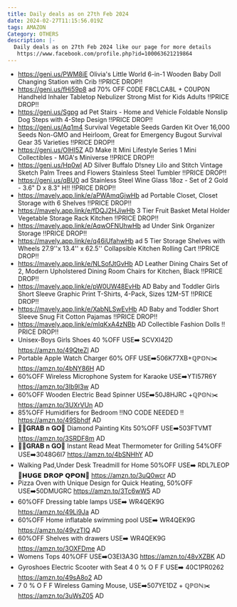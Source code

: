 ```yaml
---
title: Daily deals as on 27th Feb 2024
date: 2024-02-27T11:15:56.019Z
tags: AMAZON
Category: OTHERS
description: |-
  Daily deals as on 27th Feb 2024 like our page for more details
   https://www.facebook.com/profile.php?id=100063621219864
---
```

* https://geni.us/PWM8iE
  Olivia's Little World 6-in-1 Wooden Baby Doll Changing Station with Crib
  ‼PRICE DROP‼
* https://geni.us/fHi59p8   ad
  70% OFF 
  C0DE F8CLCA8L + C0UP0N
  Handheld Inhaler Tabletop Nebulizer Strong Mist for Kids Adults
  ‼PRICE DROP‼
* https://geni.us/Sgpg   ad
  Pet Stairs - Home and Vehicle Foldable Nonslip Dog Steps with 4-Step Design
  ‼PRICE DROP‼
* https://geni.us/Aq1m4
  Survival Vegetable Seeds Garden Kit Over 16,000 Seeds Non-GMO and Heirloom, Great for Emergency Bugout Survival Gear 35 Varieties
  ‼PRICE DROP‼
* https://geni.us/OlHI5Z  AD
  Make It Mini Lifestyle Series 1 Mini Collectibles - MGA's Miniverse
  ‼PRICE DROP‼
* https://geni.us/Hp0wl   AD
  Silver Buffalo D!sney Lilo and Stitch Vintage Sketch Palm Trees and Flowers Stainless Steel Tumbler 
  ‼PRICE DROP‼
* https://geni.us/qBU0   ad
  Stainless Steel Wine Glass 18oz - Set of 2 Gold - 3.6" D x 8.3" H!!
  ‼PRICE DROP‼
* https://mavely.app.link/e/aPWAmqGjwHb   ad
  Portable Closet, Closet Storage with 6 Shelves
  ‼PRICE DROP‼
* https://mavely.app.link/e/fDQJ2HJiwHb
  3 Tier Fruit Basket Metal Holder Vegetable Storage Rack Kitchen
  ‼PRICE DROP‼
* https://mavely.app.link/e/AqwOFNUhwHb   ad
  Under Sink Organizer Storage
  ‼PRICE DROP‼
* https://mavely.app.link/e/q46iUfahwHb   ad
  5 Tier Storage Shelves with Wheels 27.9''x 13.4'' x 62.5'' Collapsible Kitchen Rolling Cart
  ‼PRICE DROP‼
* https://mavely.app.link/e/NLSofJtGvHb   AD
  Leather Dining Chairs Set of 2, Modern Upholstered Dining Room Chairs for Kitchen, Black
  ‼PRICE DROP‼
* https://mavely.app.link/e/pW0UW48EvHb   AD
  Baby and Toddler Girls Short Sleeve Graphic Print T-Shirts, 4-Pack, Sizes 12M-5T
  ‼PRICE DROP‼
* https://mavely.app.link/e/XabNLSwEvHb   AD
  Baby and Toddler Short Sleeve Snug Fit Cotton Pajamas
  ‼PRICE DROP‼
* https://mavely.app.link/e/mlqKxA4zNBb  AD
  Collectible Fashion Dolls
  ‼PRICE DROP‼
* Unisex-Boys Girls Shoes 
  40 %OFF
  USE➡️ SCVXI42D
  https://amzn.to/49QteZl
  AD
* Portable Apple Watch Charger 
  60% OFF
  USE➡️506K77XB+ℚℙ𝕆ℕ✂️
  https://amzn.to/4bNY86H
  AD
* 60%OFF
  Wireless Microphone System for Karaoke 
  USE➡️YTI57R6Y
  https://amzn.to/3Ib9l3w
  AD
* 60%OFF
  Wooden Electric Bead Spinner
  USE➡️50J8HJRC +ℚℙ𝕆ℕ✂️
  https://amzn.to/3UXrVUn
  AD
* 85%OFF
  Humidifiers for Bedroom 
  ‼️NO CODE NEEDED ‼️
  https://amzn.to/49Sbhdf
  AD
* 🏃‍♀️𝐆𝐑𝐀𝐁 𝐧 𝐆𝐎🏃
  Diamond Painting Kits
  50%OFF
  USE➡️503FTVMT
  https://amzn.to/3SRDF8m
  AD
* 🏃‍♀️𝐆𝐑𝐀𝐁 𝐧 𝐆𝐎🏃
  Instant Read Meat Thermometer for Grilling
  54%OFF
  USE➡️3048G6I7
  https://amzn.to/4bSNHhY
  AD
*  Walking Pad,Under Desk Treadmill for Home
  50%OFF
  USE➡️ RDL7LEOP
  💸𝗛𝗨𝗚𝗘 𝗗𝗥𝗢𝗣 𝗤𝗣𝗢𝗡💸
  https://amzn.to/3uQ0wcr
  AD
* Pizza Oven with Unique Design for Quick Heating,
  50%OFF
  USE➡️50DMUGRC
  https://amzn.to/3Tc6wW5
  AD
* 60%OFF
  Dressing table lamps
  USE➡️ WR4QEK9G
  https://amzn.to/49Li9Ja
  AD
* 60%OFF
  Home inflatable swimming pool
  USE➡️ WR4QEK9G
  https://amzn.to/49vzTIQ
  AD
* 60%OFF
  Shelves with drawers
  USE➡️ WR4QEK9G
  https://amzn.to/3OXFDme
  AD
*  Womens Tops
  40%OFF
  USE➡️O3EI3A3G 
  https://amzn.to/48vXZBK
  AD
* Gyroshoes Electric Scooter with Seat
   4 0 %  O F F
  USE➡️ 40C1PR0262
  https://amzn.to/49sA8o2 
  AD
*  7 0 %  O F F
  Wireless Gaming Mouse,
  USE➡️507YE1DZ + ℚℙ𝕆ℕ✂️ 
  https://amzn.to/3uWsZ05
  AD